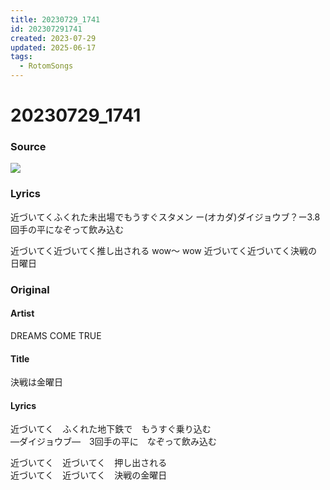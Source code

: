 ```yaml
---
title: 20230729_1741
id: 202307291741
created: 2023-07-29
updated: 2025-06-17
tags:
  - RotomSongs
---
```

# 20230729_1741

### Source

![](https://x.com/Starlystrongest/status/1685208894338109440)

### Lyrics

近づいてくふくれた未出場でもうすぐスタメン
ー(オカダ)ダイジョウブ？ー3.8回手の平になぞって飲み込む

近づいてく近づいてく推し出される
wow〜 wow
近づいてく近づいてく決戦の日曜日

### Original

#### Artist

DREAMS COME TRUE

#### Title

決戦は金曜日

#### Lyrics

近づいてく　ふくれた地下鉄で　もうすぐ乗り込む  
―ダイジョウブ―　3回手の平に　なぞって飲み込む  
  
近づいてく　近づいてく　押し出される  
近づいてく　近づいてく　決戦の金曜日


